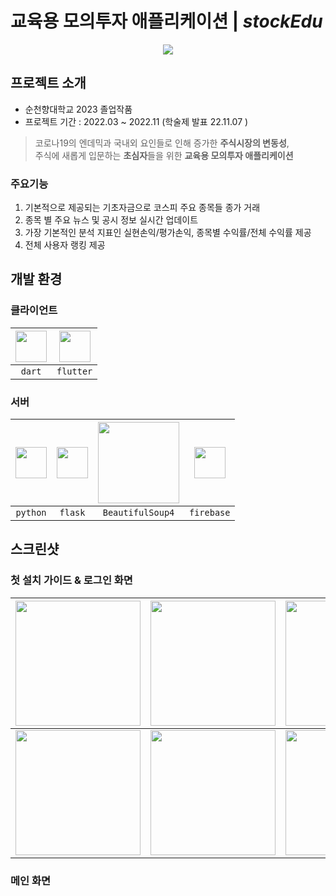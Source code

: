# 교육용 모의투자 애플리케이션 | *stockEdu*

<p align="center" > <img src="https://i.imgur.com/JIDewjZ.png"/> </>

프로젝트 소개
---
- 순천향대학교 2023 졸업작품
- 프로젝트 기간 : 2022.03 ~ 2022.11 (학술제 발표 22.11.07  )
>코로나19의 엔데믹과 국내외 요인들로 인해 증가한 **주식시장의 변동성**, <br>
주식에 새롭게 입문하는 **초심자**들을 위한 **교육용 모의투자 애플리케이션**

### 주요기능  
  1. 기본적으로 제공되는 기초자금으로 코스피 주요 종목들 종가 거래
  2. 종목 별 주요 뉴스 및 공시 정보 실시간 업데이트
  3. 가장 기본적인 분석 지표인 실현손익/평가손익, 종목별 수익률/전체 수익률 제공
  4. 전체 사용자 랭킹 제공
  
개발 환경
---
### 클라이언트


| <a href="https://dart.dev" target="_blank" rel="noreferrer"> <img src="https://uxwing.com/wp-content/themes/uxwing/download/brands-and-social-media/dart-programming-language-icon.png" width="50" /> </a>| <a href="https://flutter.dev" target="_blank" rel="noreferrer"> <img src="https://www.vectorlogo.zone/logos/flutterio/flutterio-icon.svg" width="50" /> </a>|
| :---: | :---: |
| `dart` | `flutter` |




### 서버
| <a href="https://www.python.org" target="_blank" rel="noreferrer"> <img src="https://cdn4.iconfinder.com/data/icons/logos-and-brands/512/267_Python_logo-1024.png" width="50" /> </a>|<a href="https://flask.palletsprojects.com/en/3.0.x/" target="_blank" rel="noreferrer"> <img src="https://cdn.icon-icons.com/icons2/2389/PNG/512/flask_logo_icon_145276.png" width="50" /> </a>|<a href="https://www.crummy.com/software/BeautifulSoup/bs4/doc/" target="_blank" rel="noreferrer"> <img src="https://funthon.files.wordpress.com/2017/05/bs.png" width="130" /> </a>|<a href="https://firebase.google.com" target="_blank" rel="noreferrer"> <img src="https://miro.medium.com/v2/resize:fit:600/format:webp/1*R4c8lHBHuH5qyqOtZb3h-w.png" width="50" /> </a>|
|:---:|:---:|:---:|:---:|
|`python`|`flask`|`BeautifulSoup4`|`firebase`|


스크린샷
---
### 첫 설치 가이드 & 로그인 화면

| <img src="https://i.imgur.com/CUvXeAo.jpg" width="200"/>| <img src="https://i.imgur.com/iwmp8a8.jpg" width="200"/> | <img src="https://i.imgur.com/FK5tLEB.jpg" width="200"/> |
| --- | --- | --- |
| <img src="https://i.imgur.com/7r5joPB.jpg" width="200" /> |<img src="https://i.imgur.com/GBPhu7A.jpg" width="200" /> | <img src="https://i.imgur.com/xISevzV.jpg" width="200" /> |

### 메인 화면

